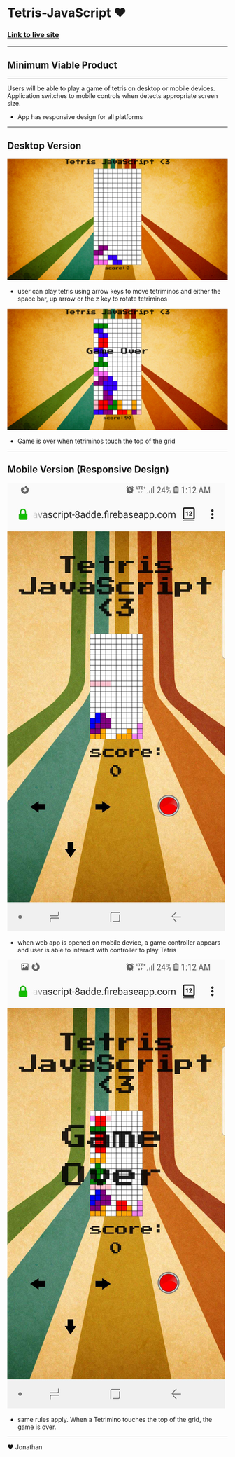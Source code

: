 # Tetris-JavaScript :heart:

### [Link to live site](https://tetrisjavascript-8adde.firebaseapp.com/)

___

## Minimum Viable Product
___
Users will be able to play a game of tetris on desktop or mobile devices. Application switches to mobile controls when detects appropriate screen size.
- App has responsive design for all platforms
___
## Desktop Version
![desktopGameplay](./assets/desktopGameplay.png)
- user can play tetris using arrow keys to move tetriminos and either the space bar, up arrow or the z key to rotate tetriminos

![desktopGameplay](./assets/desktopLosing.png)
- Game is over when tetriminos touch the top of the grid

___

## Mobile Version (Responsive Design)
![mobileGameplay](./assets/mobileGameplay.jpg)

- when web app is opened on mobile device, a game controller appears and user is able to interact with controller to play Tetris

![mobileLosing](./assets/mobileLosing.jpg)

- same rules apply. When a Tetrimino touches the top of the grid, the game is over.

___

:heart: Jonathan
